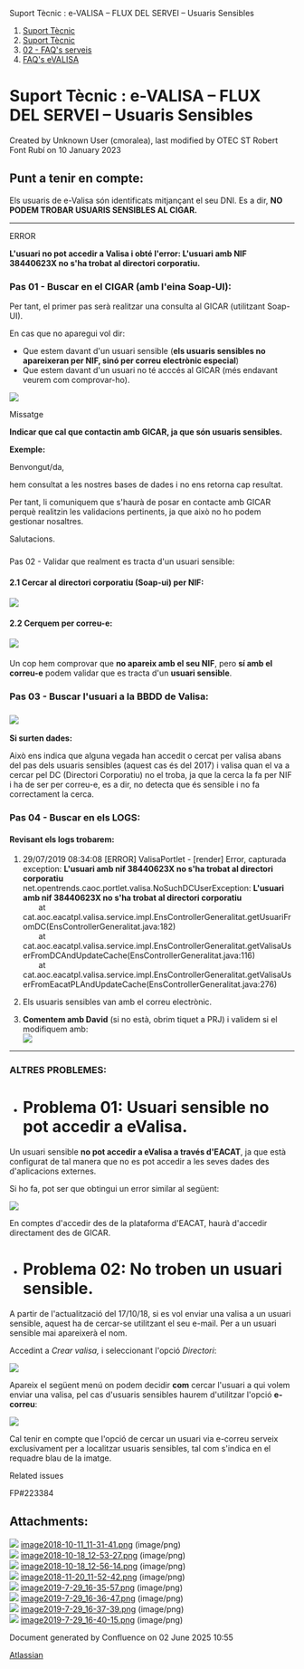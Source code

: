 Suport Tècnic : e-VALISA – FLUX DEL SERVEI – Usuaris Sensibles  

1.  [Suport Tècnic](index.md)
2.  [Suport Tècnic](13893782.md)
3.  [02 - FAQ's serveis](26313393.md)
4.  [FAQ's eVALISA](28705569.md)

Suport Tècnic : e-VALISA – FLUX DEL SERVEI – Usuaris Sensibles
==============================================================

Created by Unknown User (cmoralea), last modified by OTEC ST Robert Font Rubí on 10 January 2023

**Punt a tenir en compte:**
---------------------------

Els usuaris de e-Valisa són identificats mitjançant el seu DNI. Es a dir, **NO PODEM TROBAR USUARIS SENSIBLES AL CIGAR.**

* * *

ERROR  

**L'usuari no pot accedir a Valisa i obté l'error: L'usuari amb NIF 38440623X no s'ha trobat al directori corporatiu.**

### Pas 01 - Buscar en el CIGAR (amb l'eina Soap-UI):

Per tant, el primer pas serà realitzar una consulta al GICAR (utilitzant Soap-UI).

En cas que no aparegui vol dir:

*   Que estem davant d'un usuari sensible (**els usuaris sensibles no apareixeran per NIF, sinó per correu electrònic especial**)
*   Que estem davant d'un usuari no té acccés al GICAR (més endavant veurem com comprovar-ho).

![](attachments/26313283/26316278.png)

Missatge

**Indicar que cal que contactin amb GICAR, ja que són usuaris sensibles.**

  

**Exemple:**

Benvongut/da,

hem consultat a les nostres bases de dades i no ens retorna cap resultat.  
  
Per tant, li comuniquem que s'haurà de posar en contacte amb GICAR perquè realitzin les validacions pertinents, ja que això no ho podem gestionar nosaltres.

Salutacions.

###   
Pas 02 - Validar que realment es tracta d'un usuari sensible:

#### 2.1 Cercar al directori corporatiu (Soap-ui) per NIF:

#### ![](attachments/26313283/28706203.png)

#### 2.2 Cerquem per correu-e:

#### ![](attachments/26313283/28706204.png)

Un cop hem comprovar que **no apareix amb el seu NIF**, pero **sí amb el correu-e** podem validar que es tracta d'un **usuari sensible**.

  

### Pas 03 - Buscar l'usuari a la BBDD de Valisa:

### ![](attachments/26313283/28706205.png)

**Si surten dades:**

Això ens indica que alguna vegada han accedit o cercat per valisa abans del pas dels usuaris sensibles (aquest cas és del 2017) i valisa quan el va a cercar pel DC (Directori Corporatiu) no el troba, ja que la cerca la fa per NIF i ha de ser per correu-e, es a dir, no detecta que és sensible i no fa correctament la cerca.

### Pas 04 - Buscar en els LOGS:

#### Revisant els logs trobarem:

1.  29/07/2019 08:34:08 \[ERROR\] ValisaPortlet - \[render\] Error, capturada exception: **L'usuari amb nif 38440623X no s'ha trobat al directori corporatiu**  
    net.opentrends.caoc.portlet.valisa.NoSuchDCUserException: **L'usuari amb nif 38440623X no s'ha trobat al directori corporatiu**  
           at cat.aoc.eacatpl.valisa.service.impl.EnsControllerGeneralitat.getUsuariFromDC(EnsControllerGeneralitat.java:182)  
           at cat.aoc.eacatpl.valisa.service.impl.EnsControllerGeneralitat.getValisaUserFromDCAndUpdateCache(EnsControllerGeneralitat.java:116)  
           at cat.aoc.eacatpl.valisa.service.impl.EnsControllerGeneralitat.getValisaUserFromEacatPLAndUpdateCache(EnsControllerGeneralitat.java:276)
    
2.  Els usuaris sensibles van amb el correu electrònic.
3.  **Comentem amb David** (si no està, obrim tiquet a PRJ) i validem si el modifiquem amb:  
    ![](attachments/26313283/28706206.png)

* * *

### ALTRES PROBLEMES:

  

*   **Problema 01:** Usuari sensible no pot **accedir** a eValisa.
    ==============================================================
    

Un usuari sensible **no pot accedir a eValisa a través d'EACAT**, ja que està configurat de tal manera que no es pot accedir a les seves dades des d'aplicacions externes. 

Si ho fa, pot ser que obtingui un error similar al següent:

![](attachments/26313283/26314765.png)

En comptes d'accedir des de la plataforma d'EACAT, haurà d'accedir directament des de GICAR.

  

*   **Problema 02:** No **troben** un usuari sensible.
    ==================================================
    

A partir de l'actualització del 17/10/18, si es vol enviar una valisa a un usuari sensible, aquest ha de cercar-se utilitzant el seu e-mail. Per a un usuari sensible mai apareixerà el nom.

Accedint a _Crear valisa,_ i seleccionant l'opció _Directori_:

_![](attachments/26313283/26315129.png)_

Apareix el següent menú on podem decidir **com** cercar l'usuari a qui volem enviar una valisa, pel cas d'usuaris sensibles haurem d'utilitzar l'opció **e-correu**:

![](attachments/26313283/26315111.png)

Cal tenir en compte que l'opció de cercar un usuari via e-correu serveix exclusivament per a localitzar usuaris sensibles, tal com s'indica en el requadre blau de la imatge.

  

Related issues

FP#223384 

Attachments:
------------

![](images/icons/bullet_blue.gif) [image2018-10-11\_11-31-41.png](attachments/26313283/26316278.png) (image/png)  
![](images/icons/bullet_blue.gif) [image2018-10-18\_12-53-27.png](attachments/26313283/26315129.png) (image/png)  
![](images/icons/bullet_blue.gif) [image2018-10-18\_12-56-14.png](attachments/26313283/26315111.png) (image/png)  
![](images/icons/bullet_blue.gif) [image2018-11-20\_11-52-42.png](attachments/26313283/26314765.png) (image/png)  
![](images/icons/bullet_blue.gif) [image2019-7-29\_16-35-57.png](attachments/26313283/28706203.png) (image/png)  
![](images/icons/bullet_blue.gif) [image2019-7-29\_16-36-47.png](attachments/26313283/28706204.png) (image/png)  
![](images/icons/bullet_blue.gif) [image2019-7-29\_16-37-39.png](attachments/26313283/28706205.png) (image/png)  
![](images/icons/bullet_blue.gif) [image2019-7-29\_16-40-15.png](attachments/26313283/28706206.png) (image/png)  

Document generated by Confluence on 02 June 2025 10:55

[Atlassian](http://www.atlassian.com/)
